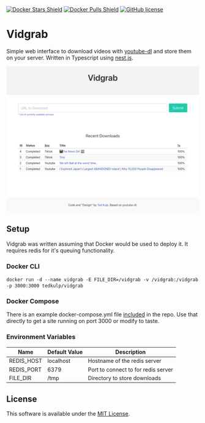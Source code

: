[![Docker Stars Shield](https://img.shields.io/docker/stars/tedkulp/vidgrab.svg?style=flat-square)](https://hub.docker.com/r/tedkulp/vidgrab/)
[![Docker Pulls Shield](https://img.shields.io/docker/pulls/tedkulp/vidgrab.svg?style=flat-square)](https://hub.docker.com/r/tedkulp/vidgrab/)
[![GitHub license](https://img.shields.io/badge/license-MIT-blue.svg?style=flat-square)](https://raw.githubusercontent.com/tedkulp/vidgrab/master/LICENSE)

# Vidgrab

Simple web interface to download videos with [youtube-dl](https://github.com/ytdl-org/youtube-dl) and store them on your server. Written in Typescript using [nest.js](https://nestjs.com).

![screenshot](img/screenshot.png)

## Setup

Vidgrab was written assuming that Docker would be used to deploy it.  It requires redis for it's queuing functionality.

### Docker CLI

```shell
docker run -d --name vidgrab -E FILE_DIR=/vidgrab -v /vidgrab:/vidgrab -p 3000:3000 tedkulp/vidgrab
```

### Docker Compose

There is an example docker-compose.yml file [included](https://raw.githubusercontent.com/tedkulp/vidgrab/master/docker-compose.yml) in the repo.  Use that directly to get a site running on port 3000 or modify to taste.

### Environment Variables

| Name       | Default Value | Description                         |
| ---------- | ------------- | ----------------------------------- |
| REDIS_HOST | localhost     | Hostname of the redis server        |
| REDIS_PORT | 6379          | Port to connect to for redis server |
| FILE_DIR   | /tmp          | Directory to store downloads        |

## License

This software is available under the [MIT License](https://opensource.org/licenses/MIT).
